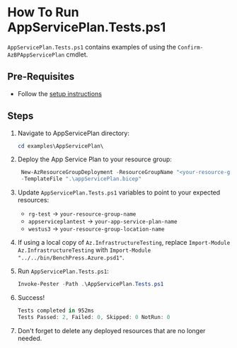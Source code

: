 # How To Run AppServicePlan.Tests.ps1

`AppServicePlan.Tests.ps1` contains examples of using the `Confirm-AzBPAppServicePlan` cmdlet.

## Pre-Requisites

- Follow the [setup instructions](../README.md)

## Steps

1. Navigate to AppServicePlan directory:

   ```Powershell
   cd examples\AppServicePlan\
   ```

1. Deploy the App Service Plan to your resource group:

   ```Powershell
    New-AzResourceGroupDeployment -ResourceGroupName "<your-resource-group-name>"`
    -TemplateFile ".\appServicePlan.bicep"
   ```

1. Update `AppServicePlan.Tests.ps1` variables to point to your expected resources:

   - `rg-test`            -> `your-resource-group-name`
   - `appserviceplantest` -> `your-app-service-plan-name`
   - `westus3`            -> `your-resource-group-location-name`

1. If using a local copy of `Az.InfrastructureTesting`, replace `Import-Module Az.InfrastructureTesting` with
`Import-Module "../../bin/BenchPress.Azure.psd1"`.

1. Run `AppServicePlan.Tests.ps1`:

   ```Powershell
   Invoke-Pester -Path .\AppServicePlan.Tests.ps1
   ```

1. Success!

   ```Powershell
   Tests completed in 952ms
   Tests Passed: 2, Failed: 0, Skipped: 0 NotRun: 0
   ```

1. Don't forget to delete any deployed resources that are no longer needed.
